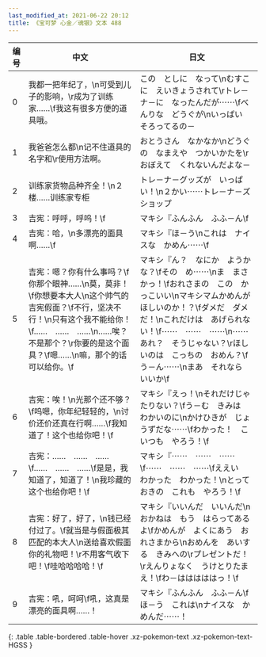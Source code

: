 ```yaml
---
last_modified_at: 2021-06-22 20:12
title: 《宝可梦 心金／魂银》文本 488
---
```

| 编号 | 中文 | 日文 |
| ---- | ---- | ---- |
| 0 | 我都一把年纪了，\n可受到儿子的影响，\r成为了训练家……\f我这有很多方便的道具哦。 | この　としに　なって\nむすこに　えいきょうされて\rトレ－ナ－に　なったんだが⋯⋯\fべんりな　どうぐが\nいっぱい　そろってるの－ |
| 1 | 我爸爸怎么都\n记不住道具的名字和\r使用方法啊。 | おとうさん　なかなか\nどうぐの　なまえや　つかいかたを\rおぼえて　くれないんだよな－ |
| 2 | 训练家货物品种齐全！\n２楼……训练家专柜 | トレ－ナ－グッズが　いっぱい！\n２かい⋯⋯トレ－ナ－ズ　ショップ |
| 3 | 吉宪：呼呼，呼呜！\f | マキシ『ふんふん　ふふ－ん\f |
| 4 | 吉宪：哈，\n多漂亮的面具啊……\f | マキシ『ほ－う\nこれは　ナイスな　かめん⋯⋯\f |
| 5 | 吉宪：嗯？你有什么事吗？\f你那个眼神……\n莫，莫非！\f你想要本大人\n这个帅气的吉宪假面？\f不行，坚决不行！\n只有这个我不能给你！\f……　……　……\n……唉？不是那个？\r你要的是这个面具？\f嗯……\n嘛，那个的话可以给你。\f | マキシ『ん？　なにか　ようかな？\fその　め⋯⋯\nま　まさかっ！\fおれさまの　この　かっこいい\nマキシマムかめんが　ほしいのか！？\fダメだ　ダメだ！\nこれだけは　あげられない！\f⋯⋯　⋯⋯　⋯⋯\n⋯⋯あれ？　そうじゃない？\rほしいのは　こっちの　おめん？\fう－ん⋯⋯\nまあ　それなら　いいか\f |
| 6 | 吉宪：唉！\n光那个还不够？\f呜嗯，你年纪轻轻的，\n讨价还价还真在行啊……\f我知道了！这个也给你吧！\f | マキシ『えっ！\nそれだけじゃ　たりない？\fう－む　きみは　わかいのに\nかけひきが　じょうずだな⋯⋯\fわかった！　こいつも　やろう！\f |
| 7 | 吉宪：……　……　……\f……　……　……\f是是，我知道了，知道了！\n我珍藏的这个也给你吧！\f | マキシ『⋯⋯　⋯⋯　⋯⋯\f⋯⋯　⋯⋯　⋯⋯\fええい　わかった　わかった！\nとっておきの　これも　やろう！\f |
| 8 | 吉宪：好了，好了，\n钱已经付过了。\f就当是与假面极其匹配的本大人\n送给喜欢假面你的礼物吧！\r不用客气收下吧！\f哇哈哈哈哈！\f | マキシ『いいんだ　いいんだ\nおかねは　もう　はらってあるよ\fかめんが　よくにあう　おれさまから\nおめんを　あいする　きみへの\rプレゼントだ！\rえんりょなく　うけとりたまえ！\fわ－はははははっ！\f |
| 9 | 吉宪：吼，呵呵\f吼，这真是漂亮的面具啊……！ | マキシ『ふんふん　ふふ－ん\fほ－う　これは\nナイスな　かめんだ⋯⋯！ |
{: .table .table-bordered .table-hover .xz-pokemon-text .xz-pokemon-text-HGSS }